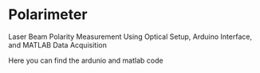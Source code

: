 # Polarimeter

Laser Beam Polarity Measurement Using Optical Setup, Arduino Interface, and MATLAB Data Acquisition

Here you can find the ardunio and matlab code

